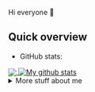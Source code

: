 Hi everyone 👋


<!--
**lout33/lout33** is a ✨ _special_ ✨ repository because its `README.md` (this file) appears on your GitHub profile.
-->

## Quick overview
* GitHub stats:  

<a href="https://github.com/anuraghazra/github-readme-stats">
  <!-- Change the `github-readme-stats.anuraghazra1.vercel.app` to `github-readme-stats.vercel.app`  -->
  <img align="center" src="https://github-readme-stats.vercel.app/api/top-langs/?username=lout33&langs_count=8" />
</a>
<a href="https://github.com/anuraghazra/github-readme-stats">
  <img align="center" src="https://github-readme-stats.anuraghazra1.vercel.app/api?username=lout33&show_icons=true&line_height=27&include_all_commits=true" alt="My github stats" />
</a>  

<!-- [![Anurag's GitHub stats](https://github-readme-stats.vercel.app/api?username=lout33)](https://github.com/anuraghazra/github-readme-stats)


[![Top Langs](https://github-readme-stats.vercel.app/api/top-langs/?username=anuraghazra&layout=compact)](https://github.com/lout33/github-readme-stats) -->


<details>
<summary>
  More stuff about me
</summary>


## My skills 📜

### Web technologies

- JavaScript,TypeScript(React,Angular,Vue)
- HTML,CSS,SCSS
- Node.js,Express
- MySQL,Postgres
- AWS,GCP


### Application Development

- Python (Django,Scrapy)
- Java (Springboot)


### Languages 🌐

| Language      | Proficiency                                                               |
| ------------- | ------------------------------------------------------------------------- |
| English  | C1                |
| Spanish         | Native language                                                           |

## What I'm currently learning 📚

- Web3(Etherium)
- Computer Graphics(Unity,three.js)

## Projects I'm the most proud of

| Name            | Description                                                          | Language      | Repo                                                             |
| --------------- | -------------------------------------------------------------------- | ------------- | ---------------------------------------------------------------- |
| candidatos.pe       | A web who share information about peruvian politicians                                  | Python, Javascript           | [Datoss-Incorruptibles](https://github.com/Datoss-Incorruptibles) |


